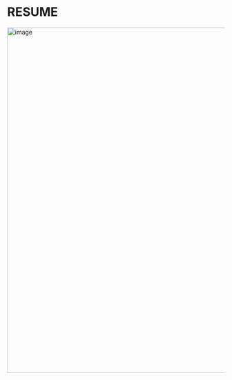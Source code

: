 # RESUME

<img width="805" height="800" alt="image" src="https://github.com/user-attachments/assets/1ab3cb12-3c0e-4aa6-bf68-bfe30c189a4f" />
